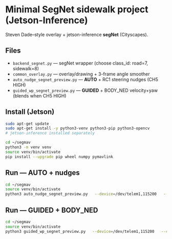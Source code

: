 # Minimal SegNet sidewalk project (Jetson-Inference)

Steven Dade–style overlay + jetson-inference **segNet** (Cityscapes).

## Files
- `backend_segnet.py` — segNet wrapper (choose class_id: road=7, sidewalk=8)
- `common_overlay.py` — overlay/drawing + 3-frame angle smoother
- `auto_nudge_segnet_preview.py` — **AUTO** + RC1 steering nudges (CH5 HIGH)
- `guided_wp_segnet_preview.py` — **GUIDED** + BODY_NED velocity+yaw (blends when CH5 HIGH)

## Install (Jetson)
```bash
sudo apt-get update
sudo apt-get install -y python3-venv python3-pip python3-opencv
# jetson-inference installed separately

cd ~/segmav
python3 -m venv venv
source venv/bin/activate
pip install --upgrade pip wheel numpy pymavlink
```

## Run — AUTO + nudges
```bash
cd ~/segmav
source venv/bin/activate
python3 auto_nudge_segnet_preview.py   --device=/dev/telem1,115200   --camera=v4l2:///dev/video4   --flip=none   --network=fcn-resnet18-cityscapes   --class-id=8
```

## Run — GUIDED + BODY_NED
```bash
cd ~/segmav
source venv/bin/activate
python3 guided_wp_segnet_preview.py   --device=/dev/telem1,115200   --camera=v4l2:///dev/video4   --flip=none   --network=fcn-resnet18-cityscapes   --class-id=8   --vx=1.2 --acc-radius=2.0 --yaw-blend=0.35
```
